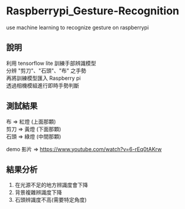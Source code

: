 # Raspberrypi_Gesture-Recognition
use machine learning to  recognize gesture on raspberrypi 

## 說明
利用 tensorflow lite 訓練手部辨識模型  
分辨 "剪刀"、"石頭"、"布" 之手勢  
再將訓練模型匯入 Raspberry pi  
透過相機模組進行即時手勢判斷  


##  測試結果
布 =>  紅燈 (上面那顆)  
剪刀 => 黃燈 (下面那顆)  
石頭 => 綠燈 (中間那顆)  

demo 影片 => https://www.youtube.com/watch?v=6-rEq0tAKrw






##  結果分析
1. 在光源不足的地方辨識度會下降  
2. 背景複雜辨識度下降  
3. 石頭辨識度不高(需要特定角度)  
